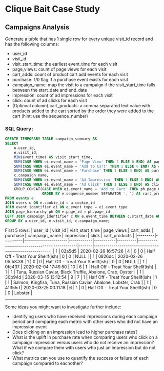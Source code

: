 # Clique Bait Case Study

## Campaigns Analysis

Generate a table that has 1 single row for every unique visit_id record and has the following columns:

- user_id
- visit_id
- visit_start_time: the earliest event_time for each visit
- page_views: count of page views for each visit
- cart_adds: count of product cart add events for each visit
- purchase: 1/0 flag if a purchase event exists for each visit
- campaign_name: map the visit to a campaign if the visit_start_time falls between the start_date and end_date
- impression: count of ad impressions for each visit
- click: count of ad clicks for each visit
- (Optional column) cart_products: a comma separated text value with products added to the cart sorted by the order they were added to the cart (hint: use the sequence_number)

### SQL Query:
```sql
CREATE TEMPORARY TABLE campaign_summary AS
SELECT
    u.user_id,
    e.visit_id,
    MIN(event_time) AS visit_start_time,
    SUM(CASE WHEN ei.event_name = 'Page View' THEN 1 ELSE 0 END) AS page_views,
    SUM(CASE WHEN ei.event_name = 'Add to Cart' THEN 1 ELSE 0 END) AS cart_adds,
    SUM(CASE WHEN ei.event_name = 'Purchase' THEN 1 ELSE 0 END) AS purchase,
    c.campaign_name,
    SUM(CASE WHEN ei.event_name = 'Ad Impression' THEN 1 ELSE 0 END) AS impression,
    SUM(CASE WHEN ei.event_name = 'Ad Click' THEN 1 ELSE 0 END) AS click,
    GROUP_CONCAT(CASE WHEN ei.event_name = 'Add to Cart' THEN ph.page_name END 
				 ORDER BY e.sequence_number SEPARATOR ', ') AS cart_products
FROM events e
JOIN users u ON e.cookie_id = u.cookie_id
JOIN event_identifier ei ON e.event_type = ei.event_type
JOIN page_hierarchy ph ON e.page_id = ph.page_id
LEFT JOIN campaign_identifier c ON e.event_time BETWEEN c.start_date AND c.end_date
GROUP BY u.user_id, e.visit_id, c.campaign_name;
```

First 5 rows:
| user_id | visit_id | visit_start_time     | page_views | cart_adds | purchase | campaign_name                     | impression | click | cart_products                                          |
|---------|----------|----------------------|------------|-----------|----------|----------------------------------|------------|-------|--------------------------------------------------------|
| 1       | 02a5d5  | 2020-02-26 16:57:26  | 4          | 0         | 0        | Half Off - Treat Your Shellf(ish) | 0          | 0     | NULL                                                   |
| 1       | 0826dc  | 2020-02-26 05:58:38  | 1          | 0         | 0        | Half Off - Treat Your Shellf(ish) | 0          | 0     | NULL                                                   |
| 1       | 0fc437  | 2020-02-04 17:49:50  | 10         | 6         | 1        | Half Off - Treat Your Shellf(ish) | 1          | 1     | Tuna, Russian Caviar, Black Truffle, Abalone, Crab, Oyster |
| 1       | 30b94d  | 2020-03-15 13:12:54  | 9          | 7         | 1        | Half Off - Treat Your Shellf(ish) | 1          | 1     | Salmon, Kingfish, Tuna, Russian Caviar, Abalone, Lobster, Crab |
| 1       | 41355d  | 2020-03-25 00:11:18  | 6          | 1         | 0        | Half Off - Treat Your Shellf(ish) | 0          | 0     | Lobster                                               |


---

Some ideas you might want to investigate further include:

- Identifying users who have received impressions during each campaign period and comparing each metric with other users who did not have an impression event
- Does clicking on an impression lead to higher purchase rates?
- What is the uplift in purchase rate when comparing users who click on a campaign impression versus users who do not receive an impression? What if we compare them with users who just an impression but do not click?
- What metrics can you use to quantify the success or failure of each campaign compared to eachother?

